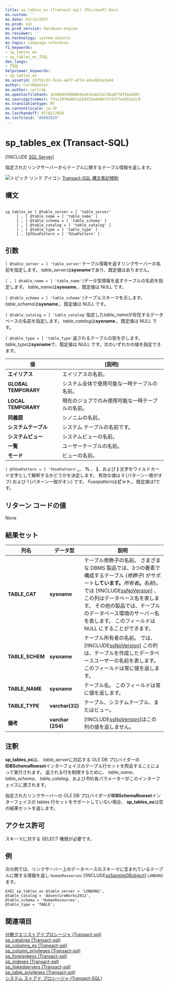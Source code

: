 ```yaml
---
title: sp_tables_ex (Transact-sql) |Microsoft Docs
ms.custom: ''
ms.date: 03/14/2017
ms.prod: sql
ms.prod_service: database-engine
ms.reviewer: ''
ms.technology: system-objects
ms.topic: language-reference
f1_keywords:
- sp_tables_ex
- sp_tables_ex_TSQL
dev_langs:
- TSQL
helpviewer_keywords:
- sp_tables_ex
ms.assetid: 33755c33-7e1e-4ef7-af14-a9cebb1e2ed4
author: CarlRabeler
ms.author: carlrab
ms.openlocfilehash: 3e986d5d998864a343eab31e238a8f7df56a5d0c
ms.sourcegitcommit: f7ac1976d4bfa224332edd9ef2f4377a4d55a2c9
ms.translationtype: MT
ms.contentlocale: ja-JP
ms.lasthandoff: 07/02/2020
ms.locfileid: "85892619"
---
```

# <a name="sp_tables_ex-transact-sql"></a>sp_tables_ex (Transact-SQL)
[!INCLUDE [SQL Server](../../includes/applies-to-version/sqlserver.md)]

  指定されたリンクサーバーからテーブルに関するテーブル情報を返します。  
  
 ![トピック リンク アイコン](../../database-engine/configure-windows/media/topic-link.gif "トピック リンク アイコン") [Transact-SQL 構文表記規則](../../t-sql/language-elements/transact-sql-syntax-conventions-transact-sql.md)  
  
## <a name="syntax"></a>構文  
  
```  
  
sp_tables_ex [ @table_server = ] 'table_server'   
     [ , [ @table_name = ] 'table_name' ]   
     [ , [ @table_schema = ] 'table_schema' ]  
     [ , [ @table_catalog = ] 'table_catalog' ]   
     [ , [ @table_type = ] 'table_type' ]   
     [ , [@fUsePattern = ] 'fUsePattern' ]  
```  
  
## <a name="arguments"></a>引数  
`[ @table_server = ] 'table_server'`テーブル情報を返すリンクサーバーの名前を指定します。 *table_server*は**sysname**であり、既定値はありません。  
  
``[ , [ @table_name = ] 'table_name']``データ型情報を返すテーブルの名前を指定します。 *table_name*は**sysname**,、既定値は NULL です。  
  
`[ @table_schema = ] 'table_schema']`テーブルスキーマを示します。 *table_schema*は**sysname**,、既定値は NULL です。  
  
`[ @table_catalog = ] 'table_catalog'`指定した*table_name*が存在するデータベースの名前を指定します。 *table_catalog*は**sysname**,、既定値は NULL です。  
  
`[ @table_type = ] 'table_type'`返されるテーブルの型を示します。 *table_type*は**sysname**で、既定値は NULL です。次のいずれかの値を指定できます。  
  
|値|[説明]|  
|-----------|-----------------|  
|**エイリアス**|エイリアスの名前。|  
|**GLOBAL TEMPORARY**|システム全体で使用可能な一時テーブルの名前。|  
|**LOCAL TEMPORARY**|現在のジョブでのみ使用可能な一時テーブルの名前。|  
|**同義語**|シノニムの名前。|  
|**システムテーブル**|システム テーブルの名前です。|  
|**システムビュー**|システムビューの名前。|  
|**一覧**|ユーザーテーブルの名前。|  
|**モード**|ビューの名前。|  
  
`[ @fUsePattern = ] 'fUsePattern'`**_**、 **%** 、 **[**、および **]** 文字をワイルドカード文字として解釈するかどうかを決定します。 有効な値は 0 (パターン一致がオフ) および 1 (パターン一致がオン) です。 *Fusepattern*は**ビット**,、既定値は1です。  
  
## <a name="return-code-values"></a>リターン コードの値  
 None  
  
## <a name="result-sets"></a>結果セット  
  
|列名|データ型|説明|  
|-----------------|---------------|-----------------|  
|**TABLE_CAT**|**sysname**|テーブル修飾子の名前。 さまざまな DBMS 製品では、3つの要素で構成するテーブル (_修飾子_) がサポート**しています。**_所有者_**。**_名前_)。 では [!INCLUDE[ssNoVersion](../../includes/ssnoversion-md.md)] 、この列はデータベース名を表します。 その他の製品では、テーブルのデータベース環境のサーバー名を表します。 このフィールドは NULL にすることができます。|  
|**TABLE_SCHEM**|**sysname**|テーブル所有者の名前。 では、 [!INCLUDE[ssNoVersion](../../includes/ssnoversion-md.md)] この列は、テーブルを作成したデータベースユーザーの名前を表します。 このフィールドは常に値を返します。|  
|**TABLE_NAME**|**sysname**|テーブル名。 このフィールドは常に値を返します。|  
|**TABLE_TYPE**|**varchar(32)**|テーブル、システムテーブル、またはビュー。|  
|**備考**|**varchar (254)**|[!INCLUDE[ssNoVersion](../../includes/ssnoversion-md.md)]はこの列の値を返しません。|  
  
## <a name="remarks"></a>注釈  
 **sp_tables_ex**は、 *table_server*に対応する OLE DB プロバイダーの**IDBSchemaRowset**インターフェイスのテーブル行セットを照会することによって実行されます。 返される行を制限するために、 *table_name*、 *table_schema*、 *table_catalog*、および*列*の各パラメーターがこのインターフェイスに渡されます。  
  
 指定されたリンクサーバーの OLE DB プロバイダーが**IDBSchemaRowset**インターフェイスの tables 行セットをサポートしていない場合、 **sp_tables_ex**は空の結果セットを返します。  
  
## <a name="permissions"></a>アクセス許可  
 スキーマに対する SELECT 権限が必要です。  
  
## <a name="examples"></a>例  
 次の例では、リンクサーバー上のデータベースのスキーマに含まれているテーブルに関する情報を返し `HumanResources` [!INCLUDE[ssSampleDBobject](../../includes/sssampledbobject-md.md)] `LONDON2` ます。  
  
```  
EXEC sp_tables_ex @table_server = 'LONDON2',   
@table_catalog = 'AdventureWorks2012',   
@table_schema = 'HumanResources',   
@table_type = 'TABLE';  
```  
  
## <a name="see-also"></a>関連項目  
 [分散クエリストアドプロシージャ &#40;Transact-sql&#41;](../../relational-databases/system-stored-procedures/distributed-queries-stored-procedures-transact-sql.md)   
 [sp_catalogs &#40;Transact-sql&#41;](../../relational-databases/system-stored-procedures/sp-catalogs-transact-sql.md)   
 [sp_columns_ex &#40;Transact-sql&#41;](../../relational-databases/system-stored-procedures/sp-columns-ex-transact-sql.md)   
 [sp_column_privileges &#40;Transact-sql&#41;](../../relational-databases/system-stored-procedures/sp-column-privileges-transact-sql.md)   
 [sp_foreignkeys &#40;Transact-sql&#41;](../../relational-databases/system-stored-procedures/sp-foreignkeys-transact-sql.md)   
 [sp_indexes &#40;Transact-sql&#41;](../../relational-databases/system-stored-procedures/sp-indexes-transact-sql.md)   
 [sp_linkedservers &#40;Transact-sql&#41;](../../relational-databases/system-stored-procedures/sp-linkedservers-transact-sql.md)   
 [sp_table_privileges &#40;Transact-sql&#41;](../../relational-databases/system-stored-procedures/sp-table-privileges-transact-sql.md)   
 [システム ストアド プロシージャ &#40;Transact-SQL&#41;](../../relational-databases/system-stored-procedures/system-stored-procedures-transact-sql.md)  
  
  
